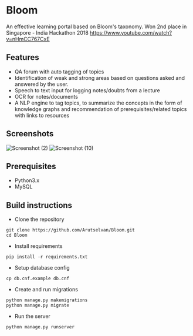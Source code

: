 # Bloom

An effective learning portal based on Bloom's taxonomy. Won 2nd place in Singapore - India Hackathon 2018
https://www.youtube.com/watch?v=nHmCC767CxE

## Features
- QA forum with auto tagging of topics
- Identification of weak and strong areas based on questions asked and answered by the user.
- Speech to text input for logging notes/doubts from a lecture
- OCR for notes/documents
- A NLP engine to tag topics, to summarize the concepts in the form of knowledge graphs and recommendation of prerequisites/related topics with links to resources

## Screenshots
![Screenshot (2)](https://user-images.githubusercontent.com/18646185/87219754-af707d00-c37b-11ea-92b4-a33b98d580d5.png)
![Screenshot (10)](https://user-images.githubusercontent.com/18646185/87219750-ada6b980-c37b-11ea-8b64-8de3a2ab70a9.png)

## Prerequisites
- Python3.x
- MySQL

## Build instructions
- Clone the repository
```
git clone https://github.com/Arutselvan/Bloom.git
cd Bloom
```
- Install requirements
```
pip install -r requirements.txt
```
- Setup database config
```
cp db.cnf.example db.cnf
```
- Create and run migrations
```
python manage.py makemigrations
python manage.py migrate
```
- Run the server
```
python manage.py runserver
```

